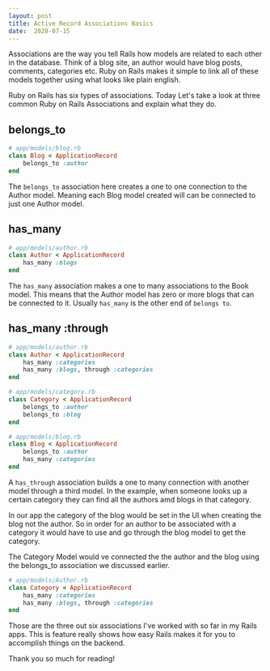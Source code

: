 ```yaml
---
layout: post
title: Active Record Associations Basics
date:  2020-07-15
---
```


Associations are the way you tell Rails how models are related to each other in the database. Think of a blog site, an author would have blog posts, comments, categories etc. Ruby on Rails makes it simple to link all of these models together using what looks like plain english.

Ruby on Rails has six types of associations. Today Let's take a look at three common Ruby on Rails Associations and explain what they do.

## belongs_to
```ruby
# app/models/blog.rb
class Blog < ApplicationRecord
    belongs_to :author
end
```

The `belongs_to` association here creates a one to one connection to the Author model. Meaning each Blog model created will can be connected to just one Author model.

## has_many
```ruby
# app/models/author.rb
class Author < ApplicationRecord
    has_many :blogs
end
```

The `has_many` association makes a one to many associations to the Book model. This means that the Author model has zero or more blogs that can be connected to it. Usually `has_many` is the other end of `belongs to`. 

## has_many :through
```ruby
# app/models/author.rb
class Author < ApplicationRecord
    has_many :categories
    has_many :blogs, through :categories
end

# app/models/category.rb
class Category < ApplicationRecord
    belongs_to :author 
    belongs_to :blog
end

# app/models/blog.rb
class Blog < ApplicationRecord
    belongs_to :author
    has_many :categories
end
```
A `has_through` association builds a one to many connection with another model through a third model. In the example, when someone looks up a certain category they can find all the authors amd blogs in that category. 

In our app the category of the blog would be set in the UI when creating the blog not the author. So in order for an author to be associated with a category it would have to use and go through the blog model to get the category. 

The Category Model would ve connected the the author and the blog using the belongs_to association we discussed earlier.

```ruby
# app/models/Author.rb
class Category < ApplicationRecord
    has_many :categories
    has_many :blogs, through :categories
end
```

Those are the three out six associations I've worked with so far in my Rails apps. This is feature really shows how easy Rails makes it for you to accomplish things on the backend.

Thank you so much for reading!
